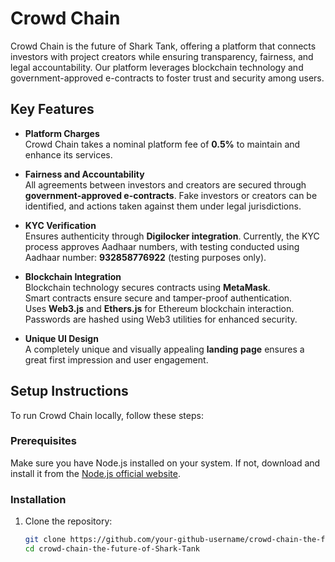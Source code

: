 # Crowd Chain

Crowd Chain is the future of Shark Tank, offering a platform that connects investors with project creators while ensuring transparency, fairness, and legal accountability. Our platform leverages blockchain technology and government-approved e-contracts to foster trust and security among users.

## Key Features

- **Platform Charges**  
  Crowd Chain takes a nominal platform fee of **0.5%** to maintain and enhance its services.

- **Fairness and Accountability**  
  All agreements between investors and creators are secured through **government-approved e-contracts**. Fake investors or creators can be identified, and actions taken against them under legal jurisdictions.

- **KYC Verification**  
  Ensures authenticity through **Digilocker integration**. Currently, the KYC process approves Aadhaar numbers, with testing conducted using Aadhaar number: **932858776922** (testing purposes only).

- **Blockchain Integration**  
  Blockchain technology secures contracts using **MetaMask**.  
  Smart contracts ensure secure and tamper-proof authentication.  
  Uses **Web3.js** and **Ethers.js** for Ethereum blockchain interaction.  
  Passwords are hashed using Web3 utilities for enhanced security.

- **Unique UI Design**  
  A completely unique and visually appealing **landing page** ensures a great first impression and user engagement.

## Setup Instructions

To run Crowd Chain locally, follow these steps:

### Prerequisites

Make sure you have Node.js installed on your system. If not, download and install it from the [Node.js official website](https://nodejs.org).

### Installation

1. Clone the repository:

   ```bash
   git clone https://github.com/your-github-username/crowd-chain-the-future-of-Shark-Tank.git
   cd crowd-chain-the-future-of-Shark-Tank
